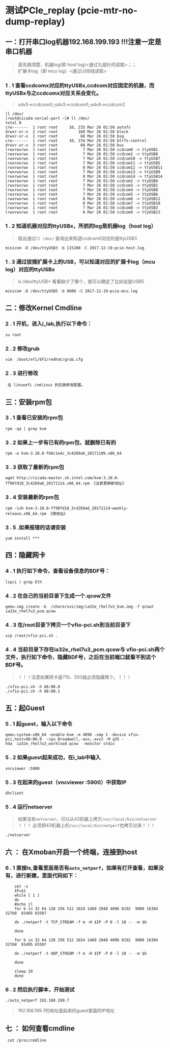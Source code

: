 # 测试PCIe_replay  (pcie-mtr-no-dump-replay)

## 一：打开串口log机器192.168.199.193  !!!注意一定是串口机器

>首先搞清楚，机器log(即 host log)<通过九插针的读取>；；      
>扩展卡log（即 mcu log）<通过USB线读取>


### 1 . 1 查看ccdcomx对应的ttyUSBx,ccdcom对应固定的机器，而ttyUSBx与之ccdcomx对应关系会变化。

>sdv5->ccdcom0;;sdv3->ccdcom1;;sdv8->ccdcom2

	ll /dev/
	[root@cicada-serial-port ~]# ll /dev/
	total 0
	crw-------  1 root root     10, 235 Mar 26 01:50 autofs
	drwxr-xr-x  2 root root         160 Mar 26 01:50 block
	drwxr-xr-x  2 root root          60 Mar 26 01:50 bsg
	crw-------  1 root root     10, 234 Mar 26 01:50 btrfs-control
	drwxr-xr-x  3 root root          60 Mar 26 01:50 bus
	lrwxrwxrwx  1 root root           7 Mar 26 01:50 ccdcom0 -> ttyUSB1
	lrwxrwxrwx  1 root root           7 Mar 26 01:50 ccdcom1 -> ttyUSB0
	lrwxrwxrwx  1 root root           7 Mar 26 01:50 ccdcom10 -> ttyUSB7
	lrwxrwxrwx  1 root root           7 Mar 26 01:50 ccdcom11 -> ttyUSB5
	lrwxrwxrwx  1 root root           8 Mar 26 01:50 ccdcom12 -> ttyUSB11
	lrwxrwxrwx  1 root root           7 Mar 26 01:50 ccdcom13 -> ttyUSB9
	lrwxrwxrwx  1 root root           8 Mar 26 01:50 ccdcom14 -> ttyUSB14
	lrwxrwxrwx  1 root root           7 Mar 26 01:50 ccdcom2 -> ttyUSB4
	lrwxrwxrwx  1 root root           7 Mar 26 01:50 ccdcom3 -> ttyUSB2
	lrwxrwxrwx  1 root root           7 Mar 26 01:50 ccdcom4 -> ttyUSB8
	lrwxrwxrwx  1 root root           7 Mar 26 01:50 ccdcom5 -> ttyUSB6
	lrwxrwxrwx  1 root root           8 Mar 26 01:50 ccdcom6 -> ttyUSB12
	lrwxrwxrwx  1 root root           8 Mar 26 01:50 ccdcom7 -> ttyUSB10
	lrwxrwxrwx  1 root root           7 Mar 26 01:50 ccdcom8 -> ttyUSB3
	lrwxrwxrwx  1 root root           8 Mar 26 01:50 ccdcom9 -> ttyUSB13


### 1 . 2 知道机器对应的ttyUSBx，所抓的log是机器log（host log）

>假设通过`ll /dev/` 查询出来知道ccdcom0对应的是ttyUSB3      

	minicom -D /dev/ttyUSB3 -b 115200 -C 2017-12-19-pcie-host.log

### 1 . 3 通过拔插扩展卡上的USB，可以知道对应的扩展卡log（mcu log）对应的ttyUSBx

>ls /dev/ttyUSB*     看看缺少了哪个，就可以确定了比如说是USB5

	minicom -D /dev/ttyUSB5 -b 9600 -C 2017-12-19-pcie-mcu.log

	

## 二：修改Kernel Cmdline

### 2 . 1 开机，进入i_lab,执行以下命令：

	su root

### 2 . 2 修改grub

	vim  /boot/efi/EFI/redhat/grub.cfg

### 2 . 3 进行修改

     在 linuxefi /vmlinuz 的后面修改配置。

## 三：安装rpm包

### 3 . 1 查看已安装的rpm包

	rpm -qa | grep kvm 

### 3 . 2 如果上一步有已有的rpm包，就删除已有的

	rpm -e kvm-3.10.0-f68c1e4c_3c4269a6_20171109.x86_64 

### 3 . 3 获取了最新的rpm包

	wget http://cicada-master.sh.intel.com/kvm-3.10.0-ff907d18_3c4269a6_20171114.x86_64.rpm 《注意更换新地址》

### 3 . 4 安装最新的rpm包

	rpm -ivh kvm-3.10.0-ff907d18_3c4269a6_20171114-weekly-release.x86_64.rpm 《换地址》

### 3 . 5 .如果报错的话请安装

	yum install ***

## 四：隐藏网卡

### 4 . 1 执行如下命令，查看设备信息的BDF号：

	lspci | grep Eth

### 4 . 2 在自己的当前目录下生成一个.qcow文件

	qemu-img create -b  /share/xvs/img/ia32e_rhel7u3_kvm.img -f qcow2 ia32e_rhel7u3_pcm.qcow

### 4 . 3 在/root目录下拷贝一个vfio-pci.sh到当前目录下

	scp /root/vfio-pci.sh .

### 4 . 4 当前目录下存在ia32e_rhel7u3_pcm.qcow与 vfio-pci.sh两个文件，执行如下命令，隐藏BDF号，之后在当前端口就看不到这个BDF号。

> ！！！注意如果网卡是710、550就必须隐藏两个。！！！

	./vfio-pci.sh -h 88:00.0
	./vfio-pci.sh -h 88:00.1

## 五：起Guest

### 5 . 1 起guest，输入以下命令

	qemu-system-x86_64 -enable-kvm -m 4096 -smp 1 -device vfio-pci,host=88:00.0  -cpu Broadwell,-avx,-avx2 -M q35 -hda  ia32e_rhel7u3_workload.qcow  -monitor stdio   

### 5 . 2  如果guest起来成功，在i_lab中输入

	vncviewer :5900

### 5 . 3 在起来的guest（vncviewer :5900）中获取IP

	dhclient

###  5 . 4  运行netserver

> 如果没有`netserver`，可以从43机器上拷贝`/usr/local/bin/netserver`      
> ！！！ 必须把43机器上的`/usr/local/bin/netperf`也拷贝过来！！！

	./netserver

## 六 ： 在Xmoban开启一个终端，连接到host

###	6 . 1 直接ls,查看里面是否有`auto_netperf`，如果有打开查看，如果没有，进行新建，里面代码如下：

		set -x
		IP=$1
		while [ 1 ]
		do
		#echo jl
		for b in 32 64 128 256 512 1024 1460 2048 4096 8192  9000 16384 32768  65495 65507
		
		do ./netperf -t TCP_STREAM -f m -H $IP -P 0 -l 10 -- -m $b
		
		done
		
		for b in 32 64 128 256 512 1024 1460 2048 4096 8192  9000 16384 32768  65495 65507
		
		do ./netperf -t UDP_STREAM -f m -H $IP -P 0 -l 10 -- -m $b
		
		done
		
		sleep 10
		done

### 6 . 2 然后执行脚本，开始测试

	./auto_netperf 192.168.199.7

>192.168.199.7的地址是起来的guest里面的IP地址




## 七 ： 如何查看cmdline

	 cat /proc/cmdline


